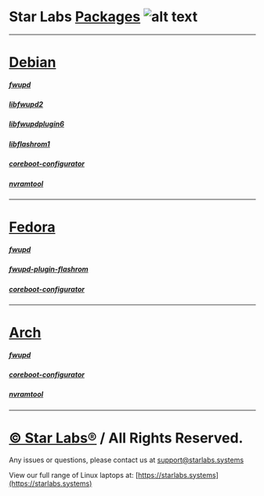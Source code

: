 # Star Labs [Packages](https://github.com/StarLabsLtd/packages/) ![alt text](https://cdn.shopify.com/s/files/1/2059/5897/files/Star_50x.png?v=1513954416 "Star Labs Systems")
---

# [Debian](https://github.com/StarLabsLtd/packages/tree/main/Debian/11)
##### [fwupd](https://github.com/StarLabsLtd/packages/raw/main/Debian/11/fwupd_1.8.0+r12+g9f584a23_amd64.deb)
##### [libfwupd2](https://github.com/StarLabsLtd/packages/raw/main/Debian/11/libfwupd2_1.8.0+r12+g9f584a23_amd64.deb)
##### [libfwupdplugin6](https://github.com/StarLabsLtd/packages/raw/main/Debian/11/libfwupdplugin6_1.8.0+r12+g9f584a23_amd64.deb)
##### [libflashrom1](https://github.com/StarLabsLtd/packages/raw/main/Debian/11/libflashrom1_1.2-7+f_amd64.deb)
##### [coreboot-configurator](https://github.com/StarLabsLtd/packages/raw/main/Debian/11/coreboot-configurator_9+f_all.deb)
##### [nvramtool](https://github.com/StarLabsLtd/packages/raw/main/Debian/11/nvramtool_1_all.deb)
---
# [Fedora](https://github.com/StarLabsLtd/packages/tree/main/Fedora/35)
##### [fwupd](https://github.com/StarLabsLtd/packages/raw/main/Fedora/35/fwupd-1.8.1-0.1alpha.fc36.x86_64.rpm)
##### [fwupd-plugin-flashrom](https://github.com/StarLabsLtd/packages/raw/main/Fedora/35/fwupd-plugin-flashrom-1.8.1-0.1alpha.fc36.x86_64.rpm)
##### [coreboot-configurator](https://github.com/StarLabsLtd/coreboot-configurator)
---
# [Arch](https://github.com/StarLabsLtd/packages/tree/main/Arch)
##### [fwupd](https://github.com/StarLabsLtd/packages/raw/main/Arch/fwupd/PKGBUILD)                
##### [coreboot-configurator](https://github.com/StarLabsLtd/packages/raw/main/Arch/coreboot-configurator/PKGBUILD)
##### [nvramtool](https://github.com/StarLabsLtd/packages/raw/main/Arch/nvramtool/PKGBUILD)
---
# [© Star Labs®](https://starlabs.systems) / All Rights Reserved.
Any issues or questions, please contact us at [support@starlabs.systems](mailto:supportstarlabs.systems)

View our full range of Linux laptops at: [https://starlabs.systems](https://starlabs.systems)
